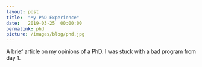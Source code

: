 ```yaml
---
layout: post
title:  "My PhD Experience"
date:   2019-03-25  00:00:00
permalink: phd
picture: /images/blog/phd.jpg
---
```


A brief article on my opinions of a PhD. I was stuck with a bad program from day 1.

 